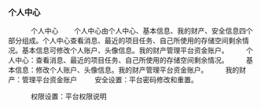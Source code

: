 ### **个人中心**
　　
<i class="fa fa-chevron-right" aria-hidden="true"></i>　个人中心
　　个人中心由个人中心、基本信息、我的财产、安全信息四个部分组成。个人中心查看消息、最近的项目任务、自己所使用的存储空间剩余情况。基本信息可修改个人账户、头像信息。我的财产管理平台资金账户。
　　<i class="fa fa-dot-circle-o" aria-hidden="true"></i> 个人中心：查看消息、最近的项目任务、自己所使用的存储空间剩余情况。
　　<i class="fa fa-dot-circle-o" aria-hidden="true"></i> 基本信息：修改个人账户、头像信息。我的财产管理平台资金账户。
　　<i class="fa fa-dot-circle-o" aria-hidden="true"></i> 我的财产：管理平台资金账户
　　<i class="fa fa-dot-circle-o" aria-hidden="true"></i> 安全设置：平台密码修改和重置。

　　
<i class="fa fa-chevron-right" aria-hidden="true"></i>　权限设置：平台权限说明 